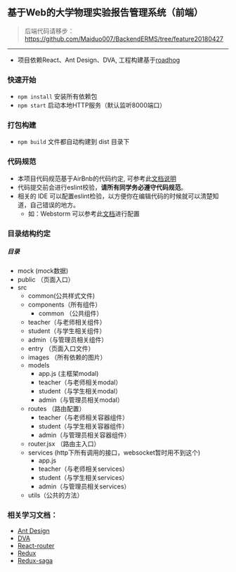 ## 基于Web的大学物理实验报告管理系统（前端）

> 后端代码请移步：https://github.com/Maiduo007/BackendERMS/tree/feature20180427
------------
* 项目依赖React、Ant Design、DVA, 工程构建基于[roadhog](https://github.com/sorrycc/roadhog)

### 快速开始
* `npm install` 安装所有依赖包
* `npm start` 启动本地HTTP服务（默认监听8000端口）

### 打包构建
* `npm build` 文件都自动构建到 dist 目录下 

### 代码规范 
* 本项目代码规范基于AirBnb的代码约定, 可参考此[文档说明](https://github.com/dwqs/react-style-guide)
* 代码提交前会进行eslint校验，**请所有同学务必遵守代码规范**。 
* 相关的 IDE 可以配置eslint检验，以方便你在编辑代码的时候就可以清楚知道，自己错误的地方。
	* 如：Webstorm 可以参考此[文档](https://www.jetbrains.com/help/webstorm/2017.1/eslint.html)进行配置

	
### 目录结构约定
##### 目录
* mock (mock数据)
* public （页面入口）
* src
	* common(公共样式文件)
	* components（所有组件）
		* common （公共组件）
    * teacher（与老师相关组件）
    * student（与学生相关组件）
    * admin（与管理员相关组件）
	* entry （页面入口文件）
	* images （所有依赖的图片）
	* models
		* app.js (主框架modal)
		* teacher（与老师相关modal）
        * student（与学生相关modal）
        * admin（与管理员相关modal）
	* routes （路由配置）
		* teacher（与老师相关容器组件）
        * student（与学生相关容器组件）
        * admin（与管理员相关容器组件）
	* router.jsx 	（路由主入口）
	* services (http下所有调用的接口，websocket暂时用不到这个)
		* app.js 
		* teacher（与老师相关services）
        * student（与学生相关services）
        * admin（与管理员相关services）
	* utils（公共的方法）		
		

		

### 相关学习文档：
* [Ant Design](https://react-guide.github.io/react-router-cn/) 
* [DVA](https://github.com/dvajs/dva/blob/master/docs/API_zh-CN.md)
* [React-router](https://react-guide.github.io/react-router-cn/)
* [Redux](http://cn.redux.js.org/index.html)
* [Redux-saga](http://leonshi.com/redux-saga-in-chinese/index.html)

